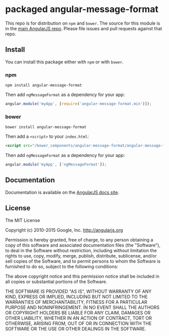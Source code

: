 # packaged angular-message-format

This repo is for distribution on `npm` and `bower`. The source for this module is in the
[main AngularJS repo](https://github.com/angular/angular.js/tree/master/src/ngMessageFormat).
Please file issues and pull requests against that repo.

## Install

You can install this package either with `npm` or with `bower`.

### npm

```shell
npm install angular-message-format
```

Then add `ngMessageFormat` as a dependency for your app:

```javascript
angular.module('myApp', [require('angular-message-format.min')]);
```

### bower

```shell
bower install angular-message-format
```

Then add a `<script>` to your `index.html`:

```html
<script src="/bower_components/angular-message-format/angular-message-format.min.js"></script>
```

Then add `ngMessageFormat` as a dependency for your app:

```javascript
angular.module('myApp', ['ngMessageFormat']);
```

## Documentation

Documentation is available on the
[AngularJS docs site](http://docs.angularjs.org/api/ngMessageFormat).

## License

The MIT License

Copyright (c) 2010-2015 Google, Inc. http://angularjs.org

Permission is hereby granted, free of charge, to any person obtaining a copy
of this software and associated documentation files (the "Software"), to deal
in the Software without restriction, including without limitation the rights
to use, copy, modify, merge, publish, distribute, sublicense, and/or sell
copies of the Software, and to permit persons to whom the Software is
furnished to do so, subject to the following conditions:

The above copyright notice and this permission notice shall be included in
all copies or substantial portions of the Software.

THE SOFTWARE IS PROVIDED "AS IS", WITHOUT WARRANTY OF ANY KIND, EXPRESS OR
IMPLIED, INCLUDING BUT NOT LIMITED TO THE WARRANTIES OF MERCHANTABILITY,
FITNESS FOR A PARTICULAR PURPOSE AND NONINFRINGEMENT. IN NO EVENT SHALL THE
AUTHORS OR COPYRIGHT HOLDERS BE LIABLE FOR ANY CLAIM, DAMAGES OR OTHER
LIABILITY, WHETHER IN AN ACTION OF CONTRACT, TORT OR OTHERWISE, ARISING FROM,
OUT OF OR IN CONNECTION WITH THE SOFTWARE OR THE USE OR OTHER DEALINGS IN
THE SOFTWARE.
